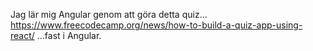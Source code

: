 Jag lär mig Angular genom att göra detta quiz...
https://www.freecodecamp.org/news/how-to-build-a-quiz-app-using-react/
...fast i Angular.